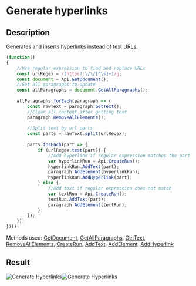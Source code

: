 # Generate hyperlinks

## Description

Generates and inserts hyperlinks instead of text URLs.

<!-- This code snippet is shown in the screenshot. -->

<!-- eslint-skip -->

```ts
(function()
{
    //Use regular expression to find and replace URLs
    const urlRegex = /(https?:\/\/[^\s]+)/g;
    const document = Api.GetDocument();
    //Get all paragraphs to update
    const allParagraphs = document.GetAllParagraphs();
    
    allParagraphs.forEach(paragraph => {
        const rawText = paragraph.GetText();
        //Clear all content after getting text
        paragraph.RemoveAllElements();
        
        //Split text by url parts
        const parts = rawText.split(urlRegex);
        
        parts.forEach(part => {
            if (urlRegex.test(part)) {
                //Add hyperlink if regular expression matches the part
                var hyperlinkRun = Api.CreateRun();
                hyperlinkRun.AddText(part);
                paragraph.AddElement(hyperlinkRun);
                hyperlinkRun.AddHyperlink(part);
            } else {
                //Add text if regular expression does not match
                var textRun = Api.CreateRun();
                textRun.AddText(part);
                paragraph.AddElement(textRun);
            }
        });
    });
})();
```

Methods used: [GetDocument](../../../../office-api/usage-api/text-document-api/Api/Methods/GetDocument.md), [GetAllParagraphs](../../../../office-api/usage-api/text-document-api/ApiDocument/Methods/GetAllParagraphs.md), [GetText](../../../../office-api/usage-api/text-document-api/ApiParagraph/Methods/GetText.md), [RemoveAllElements](../../../../office-api/usage-api/text-document-api/ApiParagraph/Methods/RemoveAllElements.md), [CreateRun](../../../../office-api/usage-api/text-document-api/Api/Methods/CreateRun.md), [AddText](../../../../office-api/usage-api/text-document-api/ApiRun/Methods/AddText.md), [AddElement](../../../../office-api/usage-api/text-document-api/ApiParagraph/Methods/AddElement.md), [AddHyperlink](../../../../office-api/usage-api/text-document-api/ApiRun/Methods/AddHyperlink.md)

## Result

<!-- imgpath -->

![Generate Hyperlinks](/assets/images/plugins/generate-hyperlinks.png#gh-light-mode-only)![Generate Hyperlinks](/assets/images/plugins/generate-hyperlinks.dark.png#gh-dark-mode-only)
